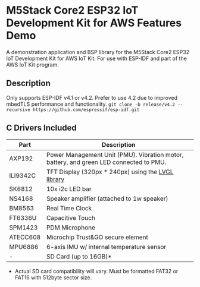 M5Stack Core2 ESP32 IoT Development Kit for AWS Features Demo
===

A demonstration application and BSP library for the M5Stack Core2 ESP32 IoT Development Kit for AWS IoT Kit. For use with ESP-IDF and part of the AWS IoT Kit program.

## Description

Only supports ESP-IDF v4.1 or v4.2. Prefer to use 4.2 due to improved mbedTLS performance and functionality.
`git clone -b release/v4.2 --recursive https://github.com/espressif/esp-idf.git`


## C Drivers Included
| Part | Description |
| --- | ----------- |
| AXP192 | Power Management Unit (PMU). Vibration motor, battery, and green LED connected to PMU. |
| ILI9342C | TFT Display (320px * 240px) using the [LVGL library](https://docs.lvgl.io/) |
| SK6812 | 10x i2c LED bar |
| NS4168 | Speaker amplifier (attached to 1w speaker) |
| BM8563 | Real Time Clock |
| FT6336U | Capacitive Touch |
| SPM1423 | PDM Microphone |
| ATECC608 | Microchip Trust&GO secure element |
| MPU6886 | 6-axis IMU w/ internal temperature sensor |
| - | SD Card (up to 16GB)* |

* Actual SD card compatibility will vary. Must be formatted FAT32 or FAT16 with 512byte sector size.